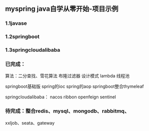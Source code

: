 ## myspring java自学从零开始-项目示例
### 1.1javase
### 1.2springboot
### 1.3springcloudalibaba


### 已完成：

算法：二分查找、雪花算法
布隆过滤器
设计模式
lambda
线程池

springboot基础版
spring的ioc
spring的aop
springboot整合thymeleaf


springcloudalibaba：
nacos
ribbon
openfeign
sentinel



### 待完成：整合redis、mysql、mongodb、rabbitmq、
xxljob、seata、gateway